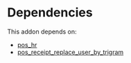 # Dependencies

This addon depends on:

- [pos_hr](../../odoo-bringout-oca-ocb-pos_hr)
- [pos_receipt_replace_user_by_trigram](../../odoo-bringout-oca-pos-pos_receipt_replace_user_by_trigram)
